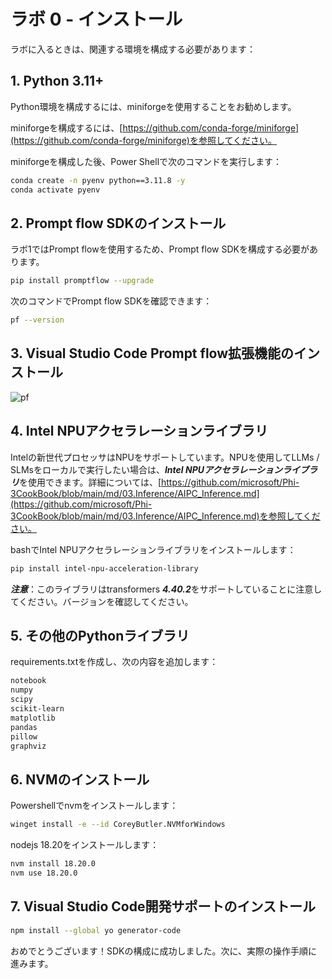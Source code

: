 # ラボ 0 - インストール

ラボに入るときは、関連する環境を構成する必要があります：

## 1. Python 3.11+

Python環境を構成するには、miniforgeを使用することをお勧めします。

miniforgeを構成するには、[https://github.com/conda-forge/miniforge](https://github.com/conda-forge/miniforge)を参照してください。

miniforgeを構成した後、Power Shellで次のコマンドを実行します：

```bash
conda create -n pyenv python==3.11.8 -y
conda activate pyenv
```

## 2. Prompt flow SDKのインストール

ラボ1ではPrompt flowを使用するため、Prompt flow SDKを構成する必要があります。

```bash
pip install promptflow --upgrade
```

次のコマンドでPrompt flow SDKを確認できます：

```bash
pf --version
```

## 3. Visual Studio Code Prompt flow拡張機能のインストール

![pf](../../../../../../../imgs/07/01/pf_ext.png)

## 4. Intel NPUアクセラレーションライブラリ

Intelの新世代プロセッサはNPUをサポートしています。NPUを使用してLLMs / SLMsをローカルで実行したい場合は、***Intel NPUアクセラレーションライブラリ***を使用できます。詳細については、[https://github.com/microsoft/Phi-3CookBook/blob/main/md/03.Inference/AIPC_Inference.md](https://github.com/microsoft/Phi-3CookBook/blob/main/md/03.Inference/AIPC_Inference.md)を参照してください。

bashでIntel NPUアクセラレーションライブラリをインストールします：

```bash
pip install intel-npu-acceleration-library
```

***注意***：このライブラリはtransformers ***4.40.2***をサポートしていることに注意してください。バージョンを確認してください。

## 5. その他のPythonライブラリ

requirements.txtを作成し、次の内容を追加します：

```txt
notebook
numpy 
scipy 
scikit-learn 
matplotlib 
pandas 
pillow 
graphviz
```

## 6. NVMのインストール

Powershellでnvmをインストールします：

```bash
winget install -e --id CoreyButler.NVMforWindows
```

nodejs 18.20をインストールします：

```bash
nvm install 18.20.0
nvm use 18.20.0
```

## 7. Visual Studio Code開発サポートのインストール

```bash
npm install --global yo generator-code
```

おめでとうございます！SDKの構成に成功しました。次に、実際の操作手順に進みます。
